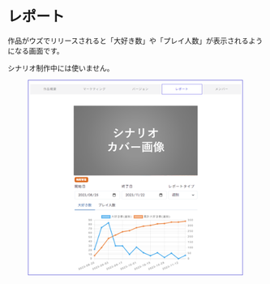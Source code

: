 # レポート

作品がウズでリリースされると「大好き数」や「プレイ人数」が表示されるようになる画面です。

シナリオ制作中には使いません。

<figure><img src="../.gitbook/assets/image (2) (1) (1) (1) (1) (1) (1).png" alt=""><figcaption></figcaption></figure>
